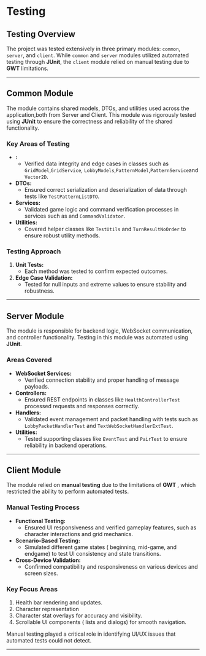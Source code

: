 # Testing

## Testing Overview
The project was tested extensively in three primary modules: `common`, `server`, and `client`. 
While `common` and `server` modules utilized automated testing through **JUnit**, 
the `client` module relied on manual testing due to **GWT** limitations.

---

## Common Module
The [](Common.md) module contains shared models, DTOs, and utilities used across the application,both from Server and Client.
This module was rigorously tested using **JUnit** to ensure the correctness and reliability of the shared functionality.

### Key Areas of Testing
- **[](Models.md):**
    - Verified data integrity and edge cases in classes such as `GridModel`,`GridService`, `LobbyModels`,`PatternModel`,`PatternService`and `Vector2D`.
- **DTOs:**
    - Ensured correct serialization and deserialization of data through tests like `TestPatternListDTO`.
- **Services:**
    - Validated game logic and command verification processes in services such as [](Turn-Logic-Service.md) and `CommandValidator`.
- **Utilities:**
    - Covered helper classes like `TestUtils` and `TurnResultNoOrder` to ensure robust utility methods.

### Testing Approach
1. **Unit Tests:**
    - Each method was tested to confirm expected outcomes.
2. **Edge Case Validation:**
    - Tested for null inputs and extreme values to ensure stability and robustness.

---

## Server Module
The [](Server.md) module is responsible for backend logic, WebSocket communication, and controller functionality. Testing in this module was automated using **JUnit**.

### Areas Covered
- **WebSocket Services:**
    - Verified connection stability and proper handling of message payloads.
- **Controllers:**
    - Ensured REST endpoints in classes like `HealthControllerTest` processed requests and responses correctly.
- **Handlers:**
    - Validated event management and packet handling with tests such as `LobbyPacketHandlerTest` and `TextWebSocketHandlerExtTest`.
- **Utilities:**
    - Tested supporting classes like `EventTest` and `PairTest` to ensure reliability in backend operations.

---

## Client Module
The [](Client.md) module relied on **manual testing** due to the limitations of **GWT** , which restricted the ability to perform automated tests.

### Manual Testing Process
- **Functional Testing:**
    - Ensured UI responsiveness and verified gameplay features, such as character interactions and grid mechanics.
- **Scenario-Based Testing:**
    - Simulated different game states ( beginning, mid-game, and endgame) to test UI consistency and state transitions.
- **Cross-Device Validation:**
    - Confirmed compatibility and responsiveness on various devices and screen sizes.

### Key Focus Areas
1. Health bar rendering and updates.
2. Character representation
3. Character stat overlays for accuracy and visibility.
4. Scrollable UI components ( lists and dialogs) for smooth navigation.

Manual testing played a critical role in identifying UI/UX issues that automated tests could not detect.

---

